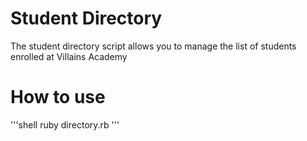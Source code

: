 # Student Directory #

The student directory script allows you to manage the list of students enrolled at Villains Academy

# How to use #


'''shell
ruby directory.rb
'''
